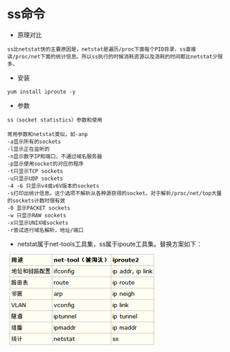 # ss命令

- 原理对比
```
ss比netstat快的主要原因是，netstat是遍历/proc下面每个PID目录，ss直接读/proc/net下面的统计信息。所以ss执行的时候消耗资源以及消耗的时间都比netstat少很多。
```

- 安装
```
yum install iproute -y
```

- 参数
```
ss（socket statistics）参数和使用

常用参数和netstat类似，如-anp
-a显示所有的sockets
-l显示正在监听的
-n显示数字IP和端口，不通过域名服务器
-p显示使用socket的对应的程序
-t只显示TCP sockets
-u只显示UDP sockets
-4 -6 只显示v4或v6V版本的sockets
-s打印出统计信息。这个选项不解析从各种源获得的socket。对于解析/proc/net/top大量的sockets计数时很有效
-0 显示PACKET sockets
-w 只显示RAW sockets
-x只显示UNIX域sockets
-r尝试进行域名解析，地址/端口
```


- netstat属于net-tools工具集，ss属于ipoute工具集。替换方案如下：

![ss](_v_images/_ss_1526610101_13581.png)